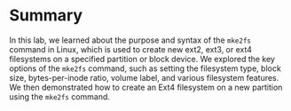 # Summary

In this lab, we learned about the purpose and syntax of the `mke2fs` command in Linux, which is used to create new ext2, ext3, or ext4 filesystems on a specified partition or block device. We explored the key options of the `mke2fs` command, such as setting the filesystem type, block size, bytes-per-inode ratio, volume label, and various filesystem features. We then demonstrated how to create an Ext4 filesystem on a new partition using the `mke2fs` command.
